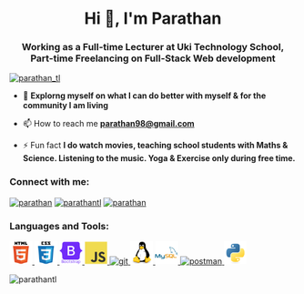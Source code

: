 <h1 align="center">Hi 👋, I'm Parathan</h1>
<h3 align="center">Working as a Full-time Lecturer at Uki Technology School, Part-time Freelancing on Full-Stack Web development</h3>

<p align="left"> <a href="https://twitter.com/parathantl" target="blank"><img src="https://img.shields.io/twitter/follow/parathantl?logo=twitter&style=for-the-badge" alt="parathan_tl" /></a> </p>

- 🌱 **Explorng myself on what I can do better with myself & for the community I am living**

- 📫 How to reach me **parathan98@gmail.com**

- ⚡ Fun fact **I do watch movies, teaching school students with Maths & Science. Listening to the music. Yoga & Exercise only during free time.**

<h3 align="left">Connect with me:</h3>
<p align="left">
<a href="https://twitter.com/parathantl" target="blank"><img align="center" src="https://raw.githubusercontent.com/rahuldkjain/github-profile-readme-generator/master/src/images/icons/Social/twitter.svg" alt="parathan" height="30" width="40" /></a>
<a href="https://linkedin.com/in/parathantl" target="blank"><img align="center" src="https://raw.githubusercontent.com/rahuldkjain/github-profile-readme-generator/master/src/images/icons/Social/linked-in-alt.svg" alt="parathantl" height="30" width="40" /></a>
<a href="https://www.hackerrank.com/parathantl" target="blank"><img align="center" src="https://raw.githubusercontent.com/rahuldkjain/github-profile-readme-generator/master/src/images/icons/Social/hackerrank.svg" alt="parathan" height="30" width="40" /></a>
</p>

<h3 align="left">Languages and Tools:</h3>
<p align="left"> 

<a href="https://www.w3.org/html/" target="_blank" rel="noreferrer"> <img src="https://raw.githubusercontent.com/devicons/devicon/master/icons/html5/html5-original-wordmark.svg" alt="html5" width="40" height="40"/> </a>
<a href="https://www.w3schools.com/css/" target="_blank" rel="noreferrer"> <img src="https://raw.githubusercontent.com/devicons/devicon/master/icons/css3/css3-original-wordmark.svg" alt="css3" width="40" height="40"/> </a> 
<a href="https://getbootstrap.com" target="_blank" rel="noreferrer"> <img src="https://raw.githubusercontent.com/devicons/devicon/master/icons/bootstrap/bootstrap-plain-wordmark.svg" alt="bootstrap" width="40" height="40"/> </a> 
<a href="https://developer.mozilla.org/en-US/docs/Web/JavaScript" target="_blank" rel="noreferrer"> <img src="https://raw.githubusercontent.com/devicons/devicon/master/icons/javascript/javascript-original.svg" alt="javascript" width="40" height="40"/> </a> 
<a href="https://git-scm.com/" target="_blank" rel="noreferrer"> <img src="https://www.vectorlogo.zone/logos/git-scm/git-scm-icon.svg" alt="git" width="40" height="40"/> </a> 
<a href="https://www.linux.org/" target="_blank" rel="noreferrer"> <img src="https://raw.githubusercontent.com/devicons/devicon/master/icons/linux/linux-original.svg" alt="linux" width="40" height="40"/> </a>
<a href="https://www.mysql.com/" target="_blank" rel="noreferrer"> <img src="https://raw.githubusercontent.com/devicons/devicon/master/icons/mysql/mysql-original-wordmark.svg" alt="mysql" width="40" height="40"/> </a>
<a href="https://postman.com" target="_blank" rel="noreferrer"> <img src="https://www.vectorlogo.zone/logos/getpostman/getpostman-icon.svg" alt="postman" width="40" height="40"/> </a> <a href="https://www.python.org" target="_blank" rel="noreferrer"> <img src="https://raw.githubusercontent.com/devicons/devicon/master/icons/python/python-original.svg" alt="python" width="40" height="40"/> </a> 

</p>

<p><img align="center" src="https://github-readme-stats.vercel.app/api/top-langs?username=parathantl&show_icons=true&locale=en&layout=compact" alt="parathantl" /></p>
